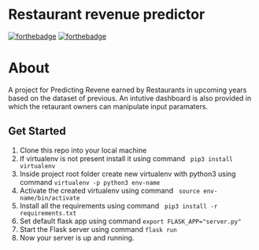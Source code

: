 # Restaurant revenue predictor

[![forthebadge](https://forthebadge.com/images/badges/made-with-python.svg)](https://forthebadge.com)
[![forthebadge](https://forthebadge.com/images/badges/made-with-javascript.svg)](https://forthebadge.com)

# About

A project for Predicting Revene earned by  Restaurants in upcoming years based on the dataset of previous. An intutive dashboard is also provided in which the retaurant owners can manipulate input paramaters.

## Get Started

1. Clone this repo into your local machine
2. If virtualenv is not present install it using command ``` pip3 install virtualenv```
3. Inside project root folder create new virtualenv with python3 using command ```virtualenv -p python3 env-name```
4. Activate the created virtualenv using command ``` source env-name/bin/activate```
5. Install all the requirements using command ``` pip3 install -r requirements.txt```
6. Set default flask app using command ```export FLASK_APP="server.py"```
7. Start the Flask server using command ```flask run```
8. Now your server is up and running. 
